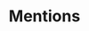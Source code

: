 ---
description:
    "Mentions include articles published by news websites about my WWDC20 Swift Student Challenge award and my app Huh?.
    Learn more about their opinion of me."
layout: "mentions"
secret_message: "Reach the stars, fly a fantasyyy-yyy-yyy-yy."
title: "Mentions"
---